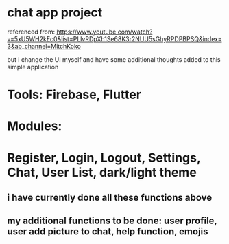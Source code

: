 # chat app project

referenced from:
https://www.youtube.com/watch?v=5xU5WH2kEc0&list=PLlvRDpXh1Se68K3r2NUU5sGhyRPDPBPSQ&index=3&ab_channel=MitchKoko

but i change the UI myself and have some additional thoughts added to this simple application


# Tools: Firebase, Flutter
# Modules:
# Register, Login, Logout, Settings, Chat, User List, dark/light theme
## i have currently done all these functions above


## my additional functions to be done: user profile, user add picture to chat, help function, emojis

